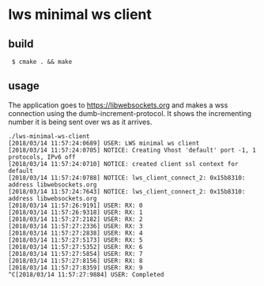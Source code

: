 # lws minimal ws client

## build

```
 $ cmake . && make
```

## usage

The application goes to https://libwebsockets.org and makes a wss connection
using the dumb-increment-protocol.  It shows the incrementing number it is
being sent over ws as it arrives.

```
./lws-minimal-ws-client 
[2018/03/14 11:57:24:0689] USER: LWS minimal ws client
[2018/03/14 11:57:24:0705] NOTICE: Creating Vhost 'default' port -1, 1 protocols, IPv6 off
[2018/03/14 11:57:24:0710] NOTICE: created client ssl context for default
[2018/03/14 11:57:24:0788] NOTICE: lws_client_connect_2: 0x15b8310: address libwebsockets.org
[2018/03/14 11:57:24:7643] NOTICE: lws_client_connect_2: 0x15b8310: address libwebsockets.org
[2018/03/14 11:57:26:9191] USER: RX: 0
[2018/03/14 11:57:26:9318] USER: RX: 1
[2018/03/14 11:57:27:2182] USER: RX: 2
[2018/03/14 11:57:27:2336] USER: RX: 3
[2018/03/14 11:57:27:2838] USER: RX: 4
[2018/03/14 11:57:27:5173] USER: RX: 5
[2018/03/14 11:57:27:5352] USER: RX: 6
[2018/03/14 11:57:27:5854] USER: RX: 7
[2018/03/14 11:57:27:8156] USER: RX: 8
[2018/03/14 11:57:27:8359] USER: RX: 9
^C[2018/03/14 11:57:27:9884] USER: Completed
```


